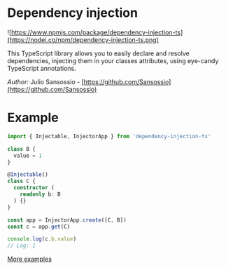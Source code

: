 # Dependency injection

![https://www.npmjs.com/package/dependency-injection-ts](https://nodei.co/npm/dependency-injection-ts.png)

This TypeScript library allows you to easily declare and resolve dependencies, injecting them in your classes attributes, using eye-candy TypeScript annotations.

*Author:* Julio Sansossio - [https://github.com/Sansossio](https://github.com/Sansossio)

# Example
```ts
import { Injectable, InjectorApp } from 'dependency-injection-ts'

class B {
  value = 1
}

@Injectable()
class C {
  constructor (
    readonly b: B
  ) {}
}

const app = InjectorApp.create([C, B])
const c = app.get(C)

console.log(c.b.value)
// Log: 1
```
[More examples](https://github.com/Sansossio/dependency-injection/tree/master/examples)
